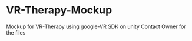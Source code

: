 # VR-Therapy-Mockup
Mockup for VR-Therapy using google-VR SDK  on unity
Contact Owner for the files
